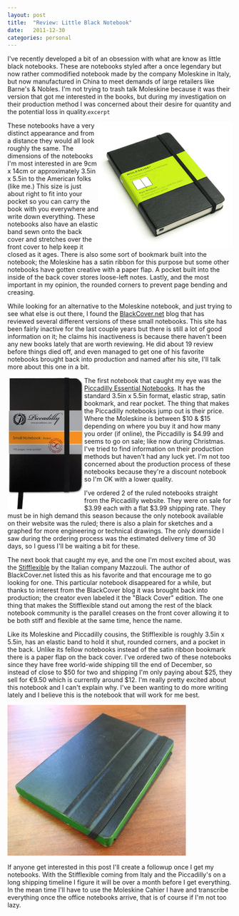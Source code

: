 ```yaml
---
layout: post
title:  "Review: Little Black Notebook"
date:   2011-12-30
categories: personal
---
```



I've recently developed a bit of an obsession with what are know as little black notebooks. These are notebooks styled after a once legendary but now rather commodified notebook made by the company Moleskine in Italy, but now manufactured in China to meet demands of large retailers like Barne's & Nobles. I'm not trying to trash talk Moleskine because it was their version that got me interested in the books, but during my investigation on their production method I was concerned about their desire for quantity and the potential loss in quality.`excerpt`

<img style="float:right" src="/images/moleskine_pocket_plain_notebook.gif" />These notebooks have a very distinct appearance and from a distance they would all look roughly the same. The dimensions of the notebooks I'm most interested in are 9cm x 14cm or approximately 3.5in x 5.5in to the American folks (like me.) This size is just about right to fit into your pocket so you can carry the book with you everywhere and write down everything. These notebooks also have an elastic band sewn onto the back cover and stretches over the front cover to help keep it closed as it ages. There is also some sort of bookmark built into the notebook; the Moleskine has a satin ribbon for this purpose but some other notebooks have gotten creative with a paper flap. A pocket built into the inside of the back cover stores loose-left notes. Lastly, and the most important in my opinion, the rounded corners to prevent page bending and creasing.

While looking for an alternative to the Moleskine notebook, and just trying to see what else is out there, I found the [BlackCover.net](http://blackcover.net/) blog that has reviewed several different versions of these small notebooks. This site has been fairly inactive for the last couple years but there is still a lot of good information on it; he claims his inactiveness is because there haven't been any new books lately that are worth reviewing. He did about 19 review before things died off, and even managed to get one of his favorite notebooks brought back into production and named after his site, I'll talk more about this one in a bit.

<img style="float:left" src="/images/z-ruled-172x300.jpg" />The first notebook that caught my eye was the [Piccadilly Essential Notebooks](http://piccadillyinc.com/products/notebooks). It has the standard 3.5in x 5.5in format, elastic strap, satin bookmark, and rear pocket. The thing that makes the Piccadilly notebooks jump out is their price. Where the Moleskine is between $10 & $15 depending on where you buy it and how many you order (if online), the Piccadilly is $4.99 and seems to go on sale; like now during Christmas. I've tried to find information on their production methods but haven't had any luck yet. I'm not too concerned about the production process of these notebooks because they're a discount notebook so I'm OK with a lower quality.

I've ordered 2 of the ruled notebooks straight from the Piccadilly website. They were on sale for $3.99 each with a flat $3.99 shipping rate. They must be in high demand this season because the only notebook available on their website was the ruled; there is also a plain for sketches and a graphed for more engineering or technical drawings. The only downside I saw during the ordering process was the estimated delivery time of 30 days, so I guess I'll be waiting a bit for these.

The next book that caught my eye, and the one I'm most excited about, was the [Stifflexible](http://shop.mazzuoli.it/prodotto/3351/GM365-080416/blackcover.html) by the Italian company Mazzouli. The author of BlackCover.net listed this as his favorite and that encourage me to go looking for one. This particular notebook disappeared for a while, but thanks to interest from the BlackCover blog it was brought back into production; the creator even labeled it the "Black Cover" edition. The one thing that makes the Stifflexible stand out among the rest of the black notebook community is the parallel creases on the front cover allowing it to be both stiff and flexible at the same time, hence the name.

Like its Moleskine and Piccadilly cousins, the Stifflexible is roughly 3.5in x 5.5in, has an elastic band to hold it shut, rounded corners, and a pocket in the back. Unlike its fellow notebooks instead of the satin ribbon bookmark there is a paper flap on the back cover. I've ordered two of these notebooks since they have free world-wide shipping till the end of December, so instead of close to $50 for two and shipping I'm only paying about $25, they sell for €9.50 which is currently around $12. I'm really pretty excited about this notebook and I can't explain why. I've been wanting to do more writing lately and I believe this is the notebook that will work for me best.

<img style="float:center" src="/images/stifflexible.jpg" />

If anyone get interested in this post I'll create a followup once I get my notebooks. With the Stifflexible coming from Italy and the Piccadilly's on a long shipping timeline I figure it will be over a month before I get everything. In the mean time I'll have to use the Moleskine Cahier I have and transcribe everything once the office notebooks arrive, that is of course if I'm not too lazy.